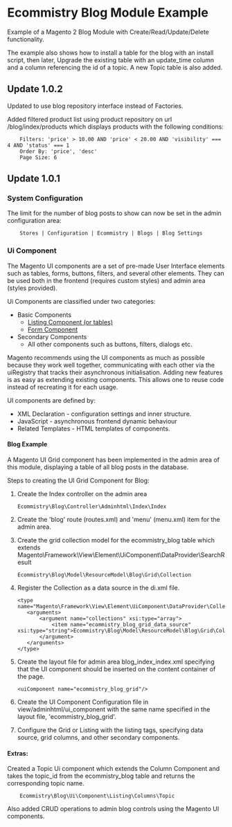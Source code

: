 # Ecommistry Blog Module Example

Example of a Magento 2 Blog Module with Create/Read/Update/Delete functionality.

The example also shows how to install a table for the blog with an install
script, then later, Upgrade the existing table with an update_time column 
and a column referencing the id of a topic. A new Topic table is also added. 

## Update 1.0.2
Updated to use blog repository interface instead of Factories. 

Added filtered product list using product repository on url /blog/index/products 
which displays products with the following conditions:

        Filters: 'price' > 10.00 AND 'price' < 20.00 AND 'visibility' === 4 AND 'status' === 1
        Order By: 'price', 'desc'
        Page Size: 6

## Update 1.0.1

### System Configuration
The limit for the number of blog posts to show can now be set in the admin 
configuration area:

        Stores | Configuration | Ecommistry | Blogs | Blog Settings

### Ui Component

The Magento UI components are a set of pre-made User Interface elements such as
tables, forms, buttons, filters, and several other elements. They can be used
both in the frontend (requires custom styles) and admin area (styles provided). 

Ui Components are classified under two categories:
* Basic Components
    * [Listing Component (or tables)](https://devdocs.magento.com/guides/v2.2/ui_comp_guide/components/ui-listing-grid.html)
    * [Form Component](https://devdocs.magento.com/guides/v2.2/ui_comp_guide/components/ui-form.html)
 * Secondary Components
    * All other components such as buttons, filters, dialogs etc.
 
 Magento recommends using the UI components as much as possible because they 
 work well together, communicating with each other via the uiRegistry that tracks 
 their asynchronous initialisation. Adding new features is as easy as extending 
 existing components. This allows one to reuse code instead of recreating it for 
 each usage.  
 
 UI components are defined by:
  * XML Declaration - configuration settings and inner structure.
  * JavaScript - asynchronous frontend dynamic behaviour 
  * Related Templates - HTML templates of components. 
  
 #### Blog Example
 
 A Magento UI Grid component has been implemented in the admin area of this module,
 displaying a table of all blog posts in the database. 
 
 Steps to creating the UI Grid Component for Blog:
 1. Create the Index controller on the admin area
  
        Ecommistry\Blog\Controller\Adminhtml\Index\Index 
 
 2. Create the 'blog' route (routes.xml) and 'menu' (menu.xml) item for 
    the admin area.
 
 3. Create the grid collection model for the ecommistry_blog table which extends 
    Magento\Framework\View\Element\UiComponent\DataProvider\SearchResult
 
        Ecommistry\Blog\Model\ResourceModel\Blog\Grid\Collection
 
 4. Register the Collection as a data source in the di.xml file.
     ```
    <type name="Magento\Framework\View\Element\UiComponent\DataProvider\CollectionFactory">
        <arguments>
            <argument name="collections" xsi:type="array">
                <item name="ecommistry_blog_grid_data_source" xsi:type="string">Ecommistry\Blog\Model\ResourceModel\Blog\Grid\Collection</item>
            </argument>
        </arguments>
    </type>
     ```
 5. Create the layout file for admin area blog_index_index.xml specifying that the UI component
    should be inserted on the content container of the page. 
    
        <uiComponent name="ecommistry_blog_grid"/>
 
 6. Create the UI Component Configuration file in view/adminhtml/ui_component
    with the same name specified in the layout file, 'ecommistry_blog_grid'.        
 
 7. Configure the Grid or Listing with the listing tags, specifying data source,
    grid columns, and other secondary components.
    
 #### Extras:
 Created a Topic Ui component which extends the Column Component and takes 
 the topic_id from the ecommistry_blog table and returns the corresponding topic 
 name. 
 
        Ecommistry\Blog\Ui\Component\Listing\Columns\Topic
        
 Also added CRUD operations to admin blog controls using the Magento UI components. 